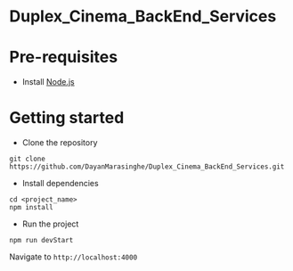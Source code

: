 # Duplex_Cinema_BackEnd_Services

# Pre-requisites
- Install [Node.js](https://nodejs.org/en/)

# Getting started
- Clone the repository
```
git clone https://github.com/DayanMarasinghe/Duplex_Cinema_BackEnd_Services.git
```
- Install dependencies
```
cd <project_name>
npm install
```
- Run the project
```
npm run devStart
```
  Navigate to `http://localhost:4000`
